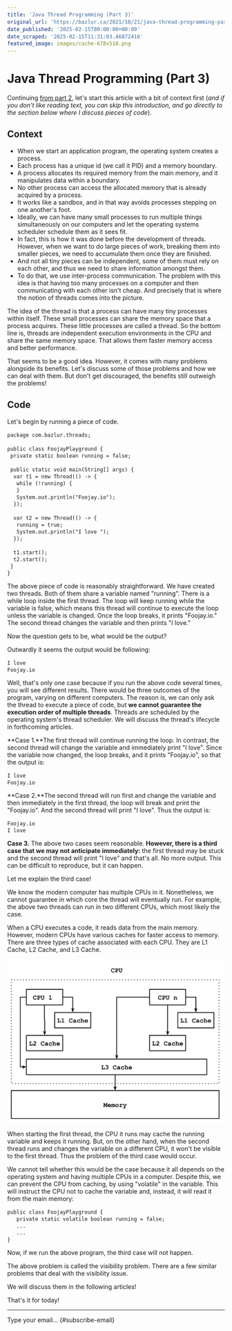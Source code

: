 ```yaml
---
title: 'Java Thread Programming (Part 3)'
original_url: 'https://bazlur.ca/2021/10/21/java-thread-programming-part-3/'
date_published: '2025-02-15T00:00:00+00:00'
date_scraped: '2025-02-15T11:31:03.46872416'
featured_image: images/cache-678x510.png
---
```


Java Thread Programming (Part 3)
================================

Continuing [from part 2](https://foojay.io/today/java-thread-programming-part-2/), let's start this article with a bit of context first (*and if you don't like reading text, you can skip this introduction, and go directly to the section below where I discuss pieces of code*).

Context
-------

* When we start an application program, the operating system creates a process.
* Each process has a unique id (we call it PID) and a memory boundary.
* A process allocates its required memory from the main memory, and it manipulates data within a boundary.
* No other process can access the allocated memory that is already acquired by a process.
* It works like a sandbox, and in that way avoids processes stepping on one another's foot.
* Ideally, we can have many small processes to run multiple things simultaneously on our computers and let the operating systems scheduler schedule them as it sees fit.
* In fact, this is how it was done before the development of threads. However, when we want to do large pieces of work, breaking them into smaller pieces, we need to accumulate them once they are finished.
* And not all tiny pieces can be independent, some of them must rely on each other, and thus we need to share information amongst them.
* To do that, we use inter-process communication. The problem with this idea is that having too many processes on a computer and then communicating with each other isn't cheap. And precisely that is where the notion of threads comes into the picture.

The idea of the thread is that a process can have many tiny processes within itself. These small processes can share the memory space that a process acquires. These little processes are called a thread. So the bottom line is, threads are independent execution environments in the CPU and share the same memory space. That allows them faster memory access and better performance.

That seems to be a good idea. However, it comes with many problems alongside its benefits. Let's discuss some of those problems and how we can deal with them. But don't get discouraged, the benefits still outweigh the problems!

Code
----

Let's begin by running a piece of code.

```
package com.bazlur.threads;

public class FoojayPlayground {
 private static boolean running = false;

 public static void main(String[] args) {
  var t1 = new Thread(() -> {
   while (!running) {
   }
   System.out.println("Foojay.io");
  });

  var t2 = new Thread(() -> {
   running = true;
   System.out.println("I love ");
  });

  t1.start();
  t2.start();
 }
}
```

The above piece of code is reasonably straightforward. We have created two threads. Both of them share a variable named "running". There is a while loop inside the first thread. The loop will keep running while the variable is false, which means this thread will continue to execute the loop unless the variable is changed. Once the loop breaks, it prints "Foojay.io." The second thread changes the variable and then prints "I love."

Now the question gets to be, what would be the output?

Outwardly it seems the output would be following:

```
I love
Foojay.io
```

Well, that's only one case because if you run the above code several times, you will see different results. There would be three outcomes of the program, varying on different computers. The reason is, we can only ask the thread to execute a piece of code, but **we cannot guarantee the execution order of multiple threads**. Threads are scheduled by the operating system's thread scheduler. We will discuss the thread's lifecycle in forthcoming articles.

**Case 1.**The first thread will continue running the loop. In contrast, the second thread will change the variable and immediately print "I love". Since the variable now changed, the loop breaks, and it prints "Foojay.io", so that the output is:

```
I love
Foojay.io
```

**Case 2.**The second thread will run first and change the variable and then immediately in the first thread, the loop will break and print the "Foojay.io". And the second thread will print "I love". Thus the output is:

```
Foojay.io
I love
```

**Case 3.** The above two cases seem reasonable. **However, there is a third case that we may not anticipate immediately:** the first thread may be stuck and the second thread will print "I love" and that's all. No more output. This can be difficult to reproduce, but it can happen.

Let me explain the third case!

We know the modern computer has multiple CPUs in it. Nonetheless, we cannot guarantee in which core the thread will eventually run. For example, the above two threads can run in two different CPUs, which most likely the case.

When a CPU executes a code, it reads data from the main memory. However, modern CPUs have various caches for faster access to memory. There are three types of cache associated with each CPU. They are L1 Cache, L2 Cache, and L3 Cache.

![](images/cache-678x510.png)

When starting the first thread, the CPU it runs may cache the running variable and keeps it running. But, on the other hand, when the second thread runs and changes the variable on a different CPU, it won't be visible to the first thread. Thus the problem of the third case would occur.

We cannot tell whether this would be the case because it all depends on the operating system and having multiple CPUs in a computer. Despite this, we can prevent the CPU from caching, by using "volatile" in the variable. This will instruct the CPU not to cache the variable and, instead, it will read it from the main memory:

```
public class FoojayPlayground {
   private static volatile boolean running = false;
   ...
   ...
}
```

Now, if we run the above program, the third case will not happen.

The above problem is called the visibility problem. There are a few similar problems that deal with the visibility issue.

We will discuss them in the following articles!

That's it for today!  

*** ** * ** ***

Type your email... {#subscribe-email}
